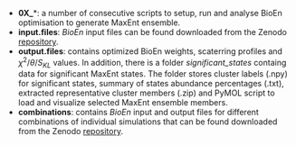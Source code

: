 - **0X_***: a number of consecutive scripts to setup, run and analyse BioEn optimisation to generate MaxEnt ensemble. 
- **input.files**: _BioEn_ input files can be found downloaded from the Zenodo [repository](https://zenodo.org/record/6583368).
- **output.files**: contains optimized BioEn weights, scaterring profiles and $\chi^2$/$\theta$/$S_{KL}$ values. In addition, there is a folder _significant\_states_ containg data for significant MaxEnt states. The folder stores cluster labels (.npy) for significant states, summary of states abundance percentages (.txt), extracted representative cluster members (.zip) and PyMOL script to load and visualize selected MaxEnt ensemble members.
- **combinations**: contains _BioEn_ input and output files for different combinations of individual simulations that can be found downloaded from the Zenodo [repository](https://zenodo.org/record/6583368).
